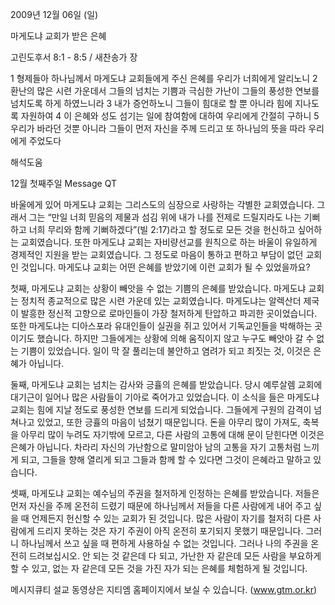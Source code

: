 2009년 12월 06일 (일)

마게도냐 교회가 받은 은혜



고린도후서 8:1 - 8:5 / 새찬송가  장


1 형제들아 하나님께서 마게도냐 교회들에게 주신 은혜를 우리가 너희에게 알리노니 2 환난의 많은 시련 가운데서 그들의 넘치는 기쁨과 극심한 가난이 그들의 풍성한 연보를 넘치도록 하게 하였느니라 3 내가 증언하노니 그들이 힘대로 할 뿐 아니라 힘에 지나도록 자원하여 4 이 은혜와 성도 섬기는 일에 참여함에 대하여 우리에게 간절히 구하니 5 우리가 바라던 것뿐 아니라 그들이 먼저 자신을 주께 드리고 또 하나님의 뜻을 따라 우리에게 주었도다

해석도움





12월 첫째주일 Message QT

바울에게 있어 마게도냐 교회는 그리스도의 심장으로 사랑하는 각별한 교회였습니다. 
그래서 그는 “만일 너희 믿음의 제물과 섬김 위에 내가 나를 전제로 드릴지라도 나는 기뻐하고 너희 무리와 함께 기뻐하겠다”(빌 2:17)라고 할 정도로 모든 것을 헌신하고 싶어하는 교회였습니다. 또한 마게도냐 교회는 자비량선교를 원칙으로 하는 바울이 유일하게 경제적인 지원을 받는 교회였습니다. 그 정도로 마음이 통하고 편하고 부담이 없던 교회인 것입니다. 
마게도냐 교회는 어떤 은혜를 받았기에 이런 교회가 될 수 있었을까요? 

첫째, 마게도냐 교회는 상황이 빼앗을 수 없는 기쁨의 은혜를 받았습니다. 
마게도냐 교회는 정치적 종교적으로 많은 시련 가운데 있는 교회였습니다. 마게도냐는 알렉산더 제국이 발흥한 정신적 고향으로 로마인들이 가장 철저하게 탄압하고 파괴한 곳이었습니다. 또한 마게도냐는 디아스포라 유대인들이 실권을 쥐고 있어서 기독교인들을 박해하는 곳이기도 했습니다. 하지만 그들에게는 상황에 의해 움직이지 않고 누구도 빼앗아 갈 수 없는 기쁨이 있었습니다. 일이 막 잘 풀리는데 불안하고 염려가 되고 죄짓는 것, 이것은 은혜가 아닙니다.

둘째, 마게도냐 교회는 넘치는 감사와 긍휼의 은혜를 받았습니다. 
당시 예루살렘 교회에 대기근이 일어나 많은 사람들이 기아로 죽어가고 있었습니다. 이 소식을 들은 마게도냐 교회는 힘에 지날 정도로 풍성한 연보를 드리게 되었습니다. 그들에게 구원의 감격이 넘쳐나고 있었고, 또한 긍휼의 마음이 넘쳤기 때문입니다. 돈을 아무리 많이 가져도, 축복을 아무리 많이 누려도 자기밖에 모르고, 다른 사람의 고통에 대해 문이 닫힌다면 이것은 은혜가 아닙니다. 차라리 자신의 가난함으로 말미암아 남의 고통을 자기 고통처럼 느끼게 되고, 그들을 향해 열리게 되고 그들과 함께 할 수 있다면 그것이 은혜라고 말하고 있습니다.

셋째, 마게도냐 교회는 예수님의 주권을 철저하게 인정하는 은혜를 받았습니다. 
저들은 먼저 자신을 주께 온전히 드렸기 때문에 하나님께서 저들을 다른 사람에게 내어 주고 싶을 때 언제든지 헌신할 수 있는 교회가 된 것입니다. 많은 사람이 자기를 철저히 다른 사람에게 드리지 못하는 것은 자기 주권이 아직 온전히 포기되지 못했기 때문입니다. 그러니 하나님께서 쓰고 싶을 때 편하게 사용하실 수 없는 것입니다. 그러나 나의 주권을 온전히 드려보십시오. 안 되는 것 같은데 다 되고, 가난한 자 같은데 모든 사람을 부요하게 할 수 있고, 없는 자 같은데 모든 것을 가진 자가 되는 은혜를 체험하게 될 것입니다. 

메시지큐티 설교 동영상은 지티엠 홈페이지에서 보실 수 있습니다.
(www.gtm.or.kr)